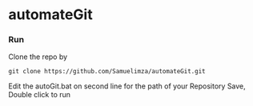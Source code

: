 # automateGit 
### Run
Clone the repo by 
```
git clone https://github.com/Samuelimza/automateGit.git
```
Edit the autoGit.bat on second line for the path of your Repository
Save, Double click to run
